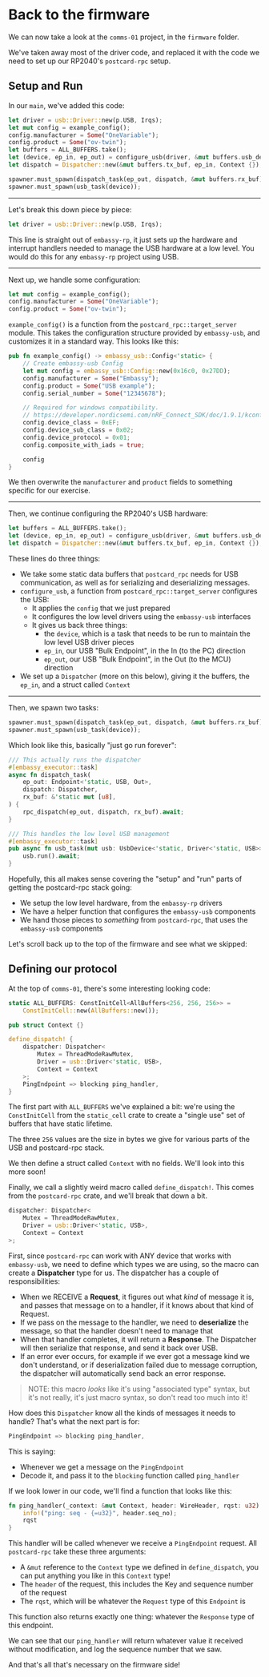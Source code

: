 # Back to the firmware

We can now take a look at the `comms-01` project, in the `firmware` folder.

We've taken away most of the driver code, and replaced it with the code we need to set up our
RP2040's `postcard-rpc` setup.

## Setup and Run

In our `main`, we've added this code:

```rust
let driver = usb::Driver::new(p.USB, Irqs);
let mut config = example_config();
config.manufacturer = Some("OneVariable");
config.product = Some("ov-twin");
let buffers = ALL_BUFFERS.take();
let (device, ep_in, ep_out) = configure_usb(driver, &mut buffers.usb_device, config);
let dispatch = Dispatcher::new(&mut buffers.tx_buf, ep_in, Context {});

spawner.must_spawn(dispatch_task(ep_out, dispatch, &mut buffers.rx_buf));
spawner.must_spawn(usb_task(device));
```

<hr>

Let's break this down piece by piece:

```rust
let driver = usb::Driver::new(p.USB, Irqs);
```

This line is straight out of `embassy-rp`, it just sets up the hardware and interrupt handlers
needed to manage the USB hardware at a low level. You would do this for any `embassy-rp` project
using USB.

<hr>

Next up, we handle some configuration:

```rust
let mut config = example_config();
config.manufacturer = Some("OneVariable");
config.product = Some("ov-twin");
```

`example_config()` is a function from the `postcard_rpc::target_server` module. This takes the
configuration structure provided by `embassy-usb`, and customizes it in a standard way. This
looks like this:

```rust
pub fn example_config() -> embassy_usb::Config<'static> {
    // Create embassy-usb Config
    let mut config = embassy_usb::Config::new(0x16c0, 0x27DD);
    config.manufacturer = Some("Embassy");
    config.product = Some("USB example");
    config.serial_number = Some("12345678");

    // Required for windows compatibility.
    // https://developer.nordicsemi.com/nRF_Connect_SDK/doc/1.9.1/kconfig/CONFIG_CDC_ACM_IAD.html#help
    config.device_class = 0xEF;
    config.device_sub_class = 0x02;
    config.device_protocol = 0x01;
    config.composite_with_iads = true;

    config
}
```

We then overwrite the `manufacturer` and `product` fields to something specific for our exercise.

<hr>

Then, we continue configuring the RP2040's USB hardware:

```rust
let buffers = ALL_BUFFERS.take();
let (device, ep_in, ep_out) = configure_usb(driver, &mut buffers.usb_device, config);
let dispatch = Dispatcher::new(&mut buffers.tx_buf, ep_in, Context {});
```

These lines do three things:

* We take some static data buffers that `postcard_rpc` needs for USB communication, as well as
  for serializing and deserializing messages.
* `configure_usb`, a function from `postcard_rpc::target_server` configures the USB:
    * It applies the `config` that we just prepared
    * It configures the low level drivers using the `embassy-usb` interfaces
    * It gives us back three things:
        * the `device`, which is a task that needs to be run to maintain the low level USB
          driver pieces
        * `ep_in`, our USB "Bulk Endpoint", in the In (to the PC) direction
        * `ep_out`, our USB "Bulk Endpoint", in the Out (to the MCU) direction
* We set up a `Dispatcher` (more on this below), giving it the buffers, the `ep_in`, and a struct
  called `Context`

<hr>

Then, we spawn two tasks:

```rust
spawner.must_spawn(dispatch_task(ep_out, dispatch, &mut buffers.rx_buf));
spawner.must_spawn(usb_task(device));
```

Which look like this, basically "just go run forever":

```rust
/// This actually runs the dispatcher
#[embassy_executor::task]
async fn dispatch_task(
    ep_out: Endpoint<'static, USB, Out>,
    dispatch: Dispatcher,
    rx_buf: &'static mut [u8],
) {
    rpc_dispatch(ep_out, dispatch, rx_buf).await;
}

/// This handles the low level USB management
#[embassy_executor::task]
pub async fn usb_task(mut usb: UsbDevice<'static, Driver<'static, USB>>) {
    usb.run().await;
}
```

Hopefully, this all makes sense covering the "setup" and "run" parts of getting the postcard-rpc
stack going:

* We setup the low level hardware, from the `embassy-rp` drivers
* We have a helper function that configures the `embassy-usb` components
* We hand those pieces to *something* from `postcard-rpc`, that uses the `embassy-usb` components

Let's scroll back up to the top of the firmware and see what we skipped:

## Defining our protocol

At the top of `comms-01`, there's some interesting looking code:

```rust
static ALL_BUFFERS: ConstInitCell<AllBuffers<256, 256, 256>> =
    ConstInitCell::new(AllBuffers::new());

pub struct Context {}

define_dispatch! {
    dispatcher: Dispatcher<
        Mutex = ThreadModeRawMutex,
        Driver = usb::Driver<'static, USB>,
        Context = Context
    >;
    PingEndpoint => blocking ping_handler,
}
```

The first part with `ALL_BUFFERS` we've explained a bit: we're using the `ConstInitCell` from
the `static_cell` crate to create a "single use" set of buffers that have static lifetime.

The three `256` values are the size in bytes we give for various parts of the USB and postcard-rpc
stack.

We then define a struct called `Context` with no fields. We'll look into this more soon!

Finally, we call a slightly weird macro called `define_dispatch!`. This comes from the
`postcard-rpc` crate, and we'll break that down a bit.

```rust
dispatcher: Dispatcher<
    Mutex = ThreadModeRawMutex,
    Driver = usb::Driver<'static, USB>,
    Context = Context
>;
```

First, since `postcard-rpc` can work with ANY device that works with `embassy-usb`, we need to
define which types we are using, so the macro can create a **Dispatcher** type for us. The
dispatcher has a couple of responsibilities:

* When we RECEIVE a **Request**, it figures out what *kind* of message it is, and passes that
  message on to a handler, if it knows about that kind of Request.
* If we pass on the message to the handler, we need to **deserialize** the message, so that the
  handler doesn't need to manage that
* When that handler completes, it will return a **Response**. The Dispatcher will then serialize
  that response, and send it back over USB.
* If an error ever occurs, for example if we ever got a message kind we don't understand, or if
  deserialization failed due to message corruption, the dispatcher will automatically send back
  an error response.

> NOTE: this macro *looks* like it's using "associated type" syntax, but it's not really, it's just
macro syntax, so don't read too much into it!

How does this `Dispatcher` know all the kinds of messages it needs to handle? That's what the next
part is for:

```rust
PingEndpoint => blocking ping_handler,
```

This is saying:

* Whenever we get a message on the `PingEndpoint`
* Decode it, and pass it to the `blocking` function called `ping_handler`

If we look lower in our code, we'll find a function that looks like this:

```rust
fn ping_handler(_context: &mut Context, header: WireHeader, rqst: u32) -> u32 {
    info!("ping: seq - {=u32}", header.seq_no);
    rqst
}
```

This handler will be called whenever we receive a `PingEndpoint` request. All `postcard-rpc`
take these three arguments:

* A `&mut` reference to the `Context` type we defined in `define_dispatch`, you can put anything
  you like in this `Context` type!
* The `header` of the request, this includes the Key and sequence number of the request
* The `rqst`, which will be whatever the `Request` type of this `Endpoint` is

This function also returns exactly one thing: whatever the `Response` type of this endpoint.

We can see that our `ping_handler` will return whatever value it received without modification, and
log the sequence number that we saw.

And that's all that's necessary on the firmware side!
